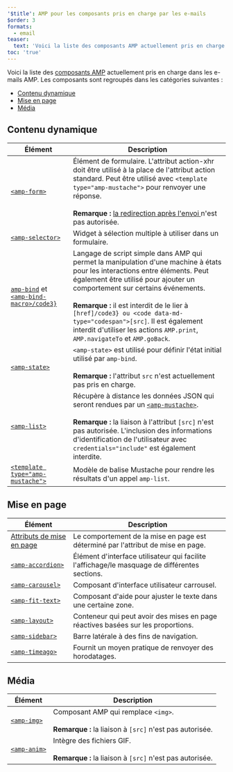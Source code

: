 ```yaml
---
'$title': AMP pour les composants pris en charge par les e-mails
$order: 3
formats:
  - email
teaser:
  text: 'Voici la liste des composants AMP actuellement pris en charge dans les e-mails AMP. Les composants sont regroupés dans les catégories suivantes :'
toc: 'true'
---
```


<!--
This file is imported from https://github.com/ampproject/amphtml/blob/main/docs/spec/email/amp-email-components.md.
Please do not change this file.
If you have found a bug or an issue please
have a look and request a pull request there.
-->

<!---
Copyright 2018 The AMP HTML Authors. All Rights Reserved.

Licensed under the Apache License, Version 2.0 (the "License");
you may not use this file except in compliance with the License.
You may obtain a copy of the License at

      http://www.apache.org/licenses/LICENSE-2.0

Unless required by applicable law or agreed to in writing, software
distributed under the License is distributed on an "AS-IS" BASIS,
WITHOUT WARRANTIES OR CONDITIONS OF ANY KIND, either express or implied.
See the License for the specific language governing permissions and
limitations under the License.
-->

Voici la liste des [composants AMP](https://amp.dev/documentation/components/?format=email) actuellement pris en charge dans les e-mails AMP. Les composants sont regroupés dans les catégories suivantes :

- [Contenu dynamique ](#dynamic-content)
- [Mise en page](#layout)
- [Média](#media)

## Contenu dynamique <a name="dynamic-content"></a>

| Élément                                                                                                                                                                               | Description                                                                                                                                                                                                                                                                                                                                                                                                           |
| ------------------------------------------------------------------------------------------------------------------------------------------------------------------------------------- | --------------------------------------------------------------------------------------------------------------------------------------------------------------------------------------------------------------------------------------------------------------------------------------------------------------------------------------------------------------------------------------------------------------------- |
| [`<amp-form>`](https://amp.dev/documentation/components/amp-form)                                                                                                                     | Élément de formulaire. L'attribut action-xhr doit être utilisé à la place de l'attribut action standard. Peut être utilisé avec `<template type="amp-mustache">` pour renvoyer une réponse. <br><br> **Remarque :** [la redirection après l'envoi ](https://amp.dev/documentation/components/amp-form/#redirecting-after-a-submission) n'est pas autorisée.                                                           |
| [`<amp-selector>`](https://amp.dev/documentation/components/amp-selector)                                                                                                             | Widget à sélection multiple à utiliser dans un formulaire.                                                                                                                                                                                                                                                                                                                                                            |
| [`amp-bind`](https://amp.dev/documentation/components/amp-bind) et [`<amp-bind-macro>/code3}`](https://amp.dev/documentation/components/amp-bind#defining-macros-with-amp-bind-macro) | Langage de script simple dans AMP qui permet la manipulation d'une machine à états pour les interactions entre éléments. Peut également être utilisé pour ajouter un comportement sur certains événements.<br><br>**Remarque :** il est interdit de le lier à `[href]/code3} ou <code data-md-type="codespan">[src]`. Il est également interdit d'utiliser les actions `AMP.print`, `AMP.navigateTo` et `AMP.goBack`. |
| [`<amp-state>`](https://amp.dev/documentation/components/amp-bind#%3Camp-state%3E-specification)                                                                                      | `<amp-state>` est utilisé pour définir l'état initial utilisé par `amp-bind`.<br><br>**Remarque :** l'attribut `src` n'est actuellement pas pris en charge.                                                                                                                                                                                                                                                           |
| [`<amp-list>`](https://amp.dev/documentation/components/amp-list)                                                                                                                     | Récupère à distance les données JSON qui seront rendues par un [`<amp-mustache>`](https://amp.dev/documentation/components/amp-mustache).<br><br>**Remarque :** la liaison à l'attribut `[src]` n'est pas autorisée. L'inclusion des informations d'identification de l'utilisateur avec `credentials="include"` est également interdite.                                                                             |
| [`<template type="amp-mustache">`](https://amp.dev/documentation/components/amp-mustache)                                                                                             | Modèle de balise Mustache pour rendre les résultats d'un appel `amp-list`.                                                                                                                                                                                                                                                                                                                                            |

## Mise en page <a name="layout"></a>

| Élément                                                                                                                  | Description                                                                                   |
| ------------------------------------------------------------------------------------------------------------------------ | --------------------------------------------------------------------------------------------- |
| [Attributs de mise en page](https://amp.dev/documentation/guides-and-tutorials/learn/amp-html-layout/#layout-attributes) | Le comportement de la mise en page est déterminé par l'attribut de mise en page.              |
| [`<amp-accordion>`](https://amp.dev/documentation/components/amp-accordion)                                              | Élément d'interface utilisateur qui facilite l'affichage/le masquage de différentes sections. |
| [`<amp-carousel>`](https://amp.dev/documentation/components/amp-carousel)                                                | Composant d'interface utilisateur carrousel.                                                  |
| [`<amp-fit-text>`](https://amp.dev/documentation/components/amp-fit-text)                                                | Composant d'aide pour ajuster le texte dans une certaine zone.                                |
| [`<amp-layout>`](https://amp.dev/documentation/components/amp-layout)                                                    | Conteneur qui peut avoir des mises en page réactives basées sur les proportions.              |
| [`<amp-sidebar>`](https://amp.dev/documentation/components/amp-sidebar)                                                  | Barre latérale à des fins de navigation.                                                      |
| [`<amp-timeago>`](https://amp.dev/documentation/components/amp-timeago)                                                  | Fournit un moyen pratique de renvoyer des horodatages.                                        |

## Média <a name="media"></a>

| Élément                                                           | Description                                                                                         |
| ----------------------------------------------------------------- | --------------------------------------------------------------------------------------------------- |
| [`<amp-img>`](https://amp.dev/documentation/components/amp-img)   | Composant AMP qui remplace `<img>`.<br><br>**Remarque :** la liaison à `[src]` n'est pas autorisée. |
| [`<amp-anim>`](https://amp.dev/documentation/components/amp-anim) | Intègre des fichiers GIF.<br><br>**Remarque :** la liaison à `[src]` n'est pas autorisée.           |

